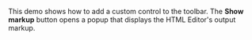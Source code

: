 This demo shows how to add a custom control to the toolbar. The **Show markup** button opens a popup that displays the HTML Editor's output markup.
<!--split-->